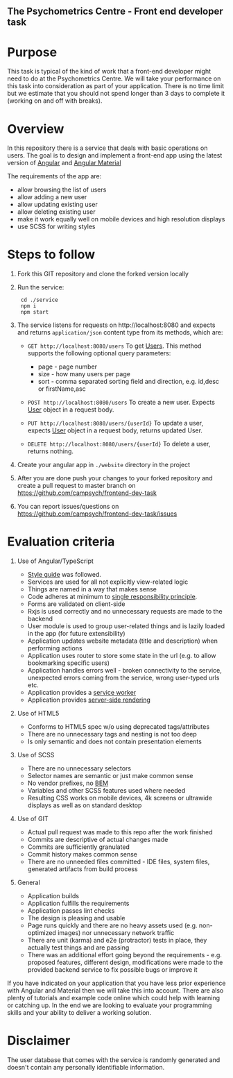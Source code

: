 The Psychometrics Centre - Front end developer task
---------------------------------------------------

Purpose
========

This task is typical of the kind of work that a front-end developer might need to do at the Psychometrics Centre. We will take your performance on this task into consideration as part of your application. There is no time limit but we estimate that you should not spend longer than 3 days to complete it (working on and off with breaks).

Overview
========
In this repository there is a service that deals with basic operations on users. 
The goal is to design and implement a front-end app using the latest version of [Angular](https://angular.io/) and 
[Angular Material](https://material.angular.io/) 

The requirements of the app are:

- allow browsing the list of users
- allow adding a new user
- allow updating existing user
- allow deleting existing user
- make it work equally well on mobile devices and high resolution displays
- use SCSS for writing styles


Steps to follow
===============

1. Fork this GIT repository and clone the forked version locally

2. Run the service:
        
        cd ./service
        npm i
        npm start
        
3. The service listens for requests on http://localhost:8080 and expects and returns `application/json` content type from 
its methods, which are:

    - `GET http://localhost:8080/users`
    To get [Users](./service/src/user/user.ts). This method supports the following optional query parameters:
        
        * page - page number
        * size - how many users per page
        * sort - comma separated sorting field and direction, e.g. id,desc or firstName,asc  

    - `POST http://localhost:8080/users`
    To create a new user. Expects [User](./service/src/user/user.ts) object in a request body.
        
    - `PUT http://localhost:8080/users/{userId}`
    To update a user, expects [User](./service/src/user/user.ts) object in a request body, returns updated User.        
        
    - `DELETE http://localhost:8080/users/{userId}`
    To delete a user, returns nothing.

4. Create your angular app in `./website` directory in the project 

5. After you are done push your changes to your forked repository and create a pull request to master branch on 
https://github.com/campsych/frontend-dev-task 

6. You can report issues/questions on https://github.com/campsych/frontend-dev-task/issues


Evaluation criteria
===================

1. Use of Angular/TypeScript
    - [Style guide](https://angular.io/guide/styleguide) was followed.
    - Services are used for all not explicitly view-related logic
    - Things are named in a way that makes sense
    - Code adheres at minimum to [single responsibility principle](https://en.wikipedia.org/wiki/SOLID).
    - Forms are validated on client-side
    - Rxjs is used correctly and no unnecessary requests are made to the backend
    - User module is used to group user-related things and is lazily loaded in the app (for future extensibility)
    - Application updates website metadata (title and description) when performing actions
    - Application uses router to store some state in the url (e.g. to allow bookmarking specific users)
    - Application handles errors well - broken connectivity to the service, unexpected errors coming from the service, 
    wrong user-typed urls etc.
    - Application provides a [service worker](https://angular.io/guide/service-worker-intro)
    - Application provides [server-side rendering](https://angular.io/guide/universal)

2. Use of HTML5
    - Conforms to HTML5 spec w/o using deprecated tags/attributes 
    - There are no unnecessary tags and nesting is not too deep
    - Is only semantic and does not contain presentation elements
    
3. Use of SCSS
    - There are no unnecessary selectors
    - Selector names are semantic or just make common sense
    - No vendor prefixes, no [BEM](http://getbem.com/)   
    - Variables and other SCSS features used where needed
    - Resulting CSS works on mobile devices, 4k screens or ultrawide displays as well as on standard desktop
    
4. Use of GIT
    - Actual pull request was made to this repo after the work finished  
    - Commits are descriptive of actual changes made
    - Commits are sufficiently granulated
    - Commit history makes common sense
    - There are no unneeded files committed - IDE files, system files, generated artifacts from build process
    
5. General
    - Application builds
    - Application fulfills the requirements
    - Application passes lint checks
    - The design is pleasing and usable
    - Page runs quickly and there are no heavy assets used (e.g. non-optimized images) nor unnecessary network traffic
    - There are unit (karma) and e2e (protractor) tests in place, they actually test things and are passing
    - There was an additional effort going beyond the requirements - e.g. proposed features, 
     different design, modifications were made to the provided backend service to fix possible bugs or 
     improve it 

If you have indicated on your application that you have less prior experience with Angular and Material then we will take this into account. There are also plenty of tutorials and example code online which could help with learning or catching up. 
In the end we are looking to evaluate your programming skills and your ability to deliver a working solution. 

Disclaimer
==========
The user database that comes with the service is randomly generated and doesn't contain any personally identifiable information.
